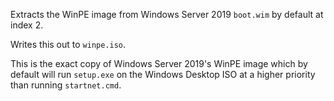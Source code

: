 Extracts the WinPE image from Windows Server 2019 `boot.wim` by default at index 2.

Writes this out to `winpe.iso`.

This is the exact copy of Windows Server 2019's WinPE image which by default will run `setup.exe` on the Windows Desktop ISO at a higher priority than running `startnet.cmd`.
